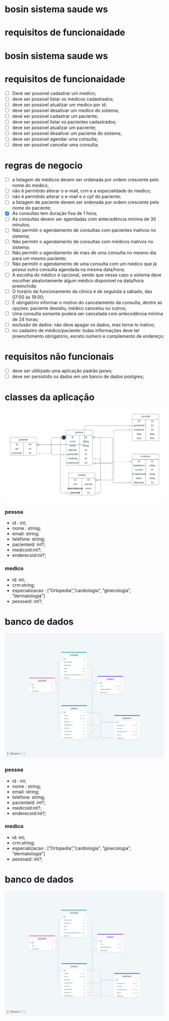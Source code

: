 # bosin sistema saude ws

# requisitos de funcionaidade

# bosin sistema saude ws

# requisitos de funcionaidade

- [ ]  Deve ser possivel cadastrar um medico;
- [ ]  deve ser possivel listar os medicos cadastrados;
- [ ]  deve ser possivel atualizar um medico por id;
- [ ]  deve ser possivel desativar um medico do sistema;
- [ ]  deve ser possivel cadastrar um paciente;
- [ ]  deve ser possivel listar os pacientes cadastrados;
- [ ]  deve ser possivel atualizar um paciente;
- [ ]  deve ser possivel desativar um paciente do sistema;
- [ ]  deve ser possivel agendar uma consulta;
- [ ]  deve ser possivel cancelar uma consulta;

# regras de negocio

- [ ]  a listagem de médicos devem ser ordenada por ordem crescente pelo nome do medico;
- [ ]  não é permitido alterar o e-mail, crm e a especialidade do medico;
- [ ]  não é permitido alterar o e-mail e o cpf do paciente;
- [ ]  a listagem de paciente devem ser ordenada por ordem crescente pelo nome do paciente;
- [x]  As consultas tem duração fixa de 1 hora;
- [ ]  As consultas devem ser agendadas com antecedência mínima de 30 minutos;
- [ ]  Não permitir o agendamento de consultas com pacientes inativos no sistema;
- [ ]  Não permitir o agendamento de consultas com médicos inativos no sistema;
- [ ]  Não permitir o agendamento de mais de uma consulta no mesmo dia para um mesmo paciente;
- [ ]  Não permitir o agendamento de uma consulta com um médico que já possui outra consulta agendada na mesma data/hora;
- [ ]  A escolha do médico é opcional, sendo que nesse caso o sistema deve escolher aleatoriamente algum médico disponível na data/hora preenchida.
- [ ]  O horário de funcionamento da clínica é de segunda a sábado, das 07:00 às 19:00;
- [ ]  É obrigatório informar o motivo do cancelamento da consulta, dentre as opções: paciente desistiu, médico cancelou ou outros;
- [ ]  Uma consulta somente poderá ser cancelada com antecedência mínima de 24 horas;
- [ ]  exclusão de dados: não deve apagar os dados, mas torná-lo inativo;
- [ ]  no cadastro de médico/paciente: todas informações deve ter preenchimento obrigatório, exceto número e complemento de endereço;

# requisitos não funcionais

- [ ]  deve ser ultilizado uma aplicação padrão jaxws;
- [ ]  deve ser persistido os dados em um banco de dados postgres;

# classes da aplicação

![Database ER diagram (crow's foot).png](bosin%20sistema%20saude%20ws%20e0e7b425704047a0b431b5475e18182d/Database_ER_diagram_(crows_foot).png)

### pessoa

- id : int;
- nome : string;
- email: string;
- telefone: string;
- pacienteid: int?;
- medicoid:int?;
- enderecoid:int?;

### medico

- id: int;
- crm:string;
- especializacao : [”Ortopedia”,”cardiologia”, ”ginecologia”, ”dermatologia”]
- pessoaid: int?;

# banco de dados

![drawSQL-image-export-2024-03-29.png](bosin%20sistema%20saude%20ws%20e0e7b425704047a0b431b5475e18182d/drawSQL-image-export-2024-03-29.png)
### pessoa

- id : int;
- nome : string;
- email: string;
- telefone: string;
- pacienteid: int?;
- medicoid:int?;
- enderecoid:int?;

### medico

- id: int;
- crm:string;
- especializacao : [”Ortopedia”,”cardiologia”, ”ginecologia”, ”dermatologia”]
- pessoaid: int?;

# banco de dados

![drawSQL-image-export-2024-03-29.png](bosin%20sistema%20saude%20ws%20e0e7b425704047a0b431b5475e18182d/drawSQL-image-export-2024-03-29.png)
